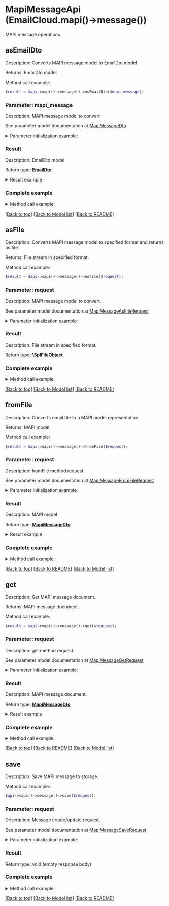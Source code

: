 # MapiMessageApi (EmailCloud.mapi()->message())

MAPI message operations

## asEmailDto

Description: Converts MAPI message model to EmailDto model

Returns: EmailDto model

Method call example:
```php
$result = $api->mapi()->message()->asEmailDto($mapi_message);
```

### Parameter: mapi_message

Description: MAPI message model to convert

See parameter model documentation at [MapiMessageDto](MapiMessageDto.md)

<details>
    <summary>Parameter initialization example:</summary>
    
```php
$mapi_message = Models::mapiMessageDto()
    ->messageBody('Some body')
    ->clientSubmitTime(new DateTime())
    ->deliveryTime(new DateTime())
    ->displayTo('To Address')
    ->flags(array(
        'MsgFlagRead',
        'MsgFlagUnsent',
        'MsgFlagHasAttach'))
    ->normalizedSubject('Some subject')
    ->senderAddressType('SMTP')
    ->senderEmailAddress('from@aspose.com')
    ->senderName('From Address')
    ->senderSmtpAddress('from@aspose.com')
    ->attachments(array(
        Models::mapiAttachmentDto()
            ->name('some-file.txt')
            ->dataBase64('U29tZSBmaWxlIHRleHQ=')
            ->build()))
    ->body('Some body')
    ->messageClass('IPM.Note')
    ->recipients(array(
        Models::mapiRecipientDto()
            ->emailAddress('to@aspose.com')
            ->addressType('SMTP')
            ->displayName('To Address')
            ->recipientType('MapiTo')
            ->build()))
    ->subject('Re: Some subject')
    ->subjectPrefix('Re: ')
    ->build();
```

</details>


### Result

Description: EmailDto model

Return type: [**EmailDto**](EmailDto.md)

<details>
    <summary>Result example</summary>

```php
$result = Models::emailDto()
    ->attachments(array(
        Models::attachment()
            ->name('some-file.txt')
            ->base64Data('U29tZSBmaWxlIGNvbnRlbnQ=')
            ->build()))
    ->body('Some body')
    ->bodyType('Html')
    ->deliveryNotificationOptions(array(
        'OnSuccess',
        'Delay'))
    ->from(Models::mailAddress()
        ->displayName('From Address')
        ->address('from@aspose.com')
        ->build())
    ->htmlBody('<b>Some body</b>')
    ->isBodyHtml(true)
    ->isDraft(true)
    ->subject('Re: Some subject')
    ->to(array(
        Models::mailAddress()
            ->displayName('To Address')
            ->address('to@aspose.com')
            ->build()))
    ->build();
```
</details>

### Complete example

<details>
    <summary>Method call example:</summary>

```php
$api = new EmailCloud(appKey, appSid);

// Prepare parameters:
$mapi_message = Models::mapiMessageDto()
    ->messageBody('Some body')
    ->clientSubmitTime(new DateTime())
    ->deliveryTime(new DateTime())
    ->displayTo('To Address')
    ->flags(array(
        'MsgFlagRead',
        'MsgFlagUnsent',
        'MsgFlagHasAttach'))
    ->normalizedSubject('Some subject')
    ->senderAddressType('SMTP')
    ->senderEmailAddress('from@aspose.com')
    ->senderName('From Address')
    ->senderSmtpAddress('from@aspose.com')
    ->attachments(array(
        Models::mapiAttachmentDto()
            ->name('some-file.txt')
            ->dataBase64('U29tZSBmaWxlIHRleHQ=')
            ->build()))
    ->body('Some body')
    ->messageClass('IPM.Note')
    ->recipients(array(
        Models::mapiRecipientDto()
            ->emailAddress('to@aspose.com')
            ->addressType('SMTP')
            ->displayName('To Address')
            ->recipientType('MapiTo')
            ->build()))
    ->subject('Re: Some subject')
    ->subjectPrefix('Re: ')
    ->build();

// Call method:
$result = $api->mapi()->message().asEmailDto($mapi_message);

// Result example:
$result = Models::emailDto()
    ->attachments(array(
        Models::attachment()
            ->name('some-file.txt')
            ->base64Data('U29tZSBmaWxlIGNvbnRlbnQ=')
            ->build()))
    ->body('Some body')
    ->bodyType('Html')
    ->deliveryNotificationOptions(array(
        'OnSuccess',
        'Delay'))
    ->from(Models::mailAddress()
        ->displayName('From Address')
        ->address('from@aspose.com')
        ->build())
    ->htmlBody('<b>Some body</b>')
    ->isBodyHtml(true)
    ->isDraft(true)
    ->subject('Re: Some subject')
    ->to(array(
        Models::mailAddress()
            ->displayName('To Address')
            ->address('to@aspose.com')
            ->build()))
    ->build();
```

</details>

[[Back to top]](#) [[Back to Model list]](Models.md) [[Back to README]](README.md)
## asFile

Description: Converts MAPI message model to specified format and returns as file.

Returns: File stream in specified format.

Method call example:
```php
$result = $api->mapi()->message()->asFile($request);
```

### Parameter: request

Description: MAPI message model to convert.

See parameter model documentation at [MapiMessageAsFileRequest](MapiMessageAsFileRequest.md)

<details>
    <summary>Parameter initialization example:</summary>
    
```php
$request = Models::mapiMessageAsFileRequest()
    ->format('Msg')
    ->value(Models::mapiMessageDto()
        ->messageBody('Some body')
        ->clientSubmitTime(new DateTime())
        ->deliveryTime(new DateTime())
        ->displayTo('To Address')
        ->flags(array(
            'MsgFlagRead',
            'MsgFlagUnsent',
            'MsgFlagHasAttach'))
        ->normalizedSubject('Some subject')
        ->senderAddressType('SMTP')
        ->senderEmailAddress('from@aspose.com')
        ->senderName('From Address')
        ->senderSmtpAddress('from@aspose.com')
        ->attachments(array(
            Models::mapiAttachmentDto()
                ->name('some-file.txt')
                ->dataBase64('U29tZSBmaWxlIHRleHQ=')
                ->build()))
        ->body('Some body')
        ->messageClass('IPM.Note')
        ->recipients(array(
            Models::mapiRecipientDto()
                ->emailAddress('to@aspose.com')
                ->addressType('SMTP')
                ->displayName('To Address')
                ->recipientType('MapiTo')
                ->build()))
        ->subject('Re: Some subject')
        ->subjectPrefix('Re: ')
        ->build())
    ->build();
```

</details>


### Result

Description: File stream in specified format.

Return type: [**\SplFileObject**](\SplFileObject.md)

### Complete example

<details>
    <summary>Method call example:</summary>

```php
$api = new EmailCloud(appKey, appSid);

// Prepare parameters:
$request = Models::mapiMessageAsFileRequest()
    ->format('Msg')
    ->value(Models::mapiMessageDto()
        ->messageBody('Some body')
        ->clientSubmitTime(new DateTime())
        ->deliveryTime(new DateTime())
        ->displayTo('To Address')
        ->flags(array(
            'MsgFlagRead',
            'MsgFlagUnsent',
            'MsgFlagHasAttach'))
        ->normalizedSubject('Some subject')
        ->senderAddressType('SMTP')
        ->senderEmailAddress('from@aspose.com')
        ->senderName('From Address')
        ->senderSmtpAddress('from@aspose.com')
        ->attachments(array(
            Models::mapiAttachmentDto()
                ->name('some-file.txt')
                ->dataBase64('U29tZSBmaWxlIHRleHQ=')
                ->build()))
        ->body('Some body')
        ->messageClass('IPM.Note')
        ->recipients(array(
            Models::mapiRecipientDto()
                ->emailAddress('to@aspose.com')
                ->addressType('SMTP')
                ->displayName('To Address')
                ->recipientType('MapiTo')
                ->build()))
        ->subject('Re: Some subject')
        ->subjectPrefix('Re: ')
        ->build())
    ->build();

// Call method:
$result = $api->mapi()->message().asFile($request);
```

</details>

[[Back to top]](#) [[Back to Model list]](Models.md) [[Back to README]](README.md)
## **fromFile**

Description: Converts email file to a MAPI model representation

Returns: MAPI model

Method call example:
```php
$result = $api->mapi()->message()->fromFile($request);
```

### Parameter: request

Description: fromFile method request.

See parameter model documentation at [MapiMessageFromFileRequest](MapiMessageFromFileRequest.md)

<details>
    <summary>Parameter initialization example:</summary>

```php
$request = Models::MapiMessageFromFileRequest()
    ->format('Msg')
    ->file(new SplFileObject('/path/to/message.msg'))
    ->build();
```

</details>

### Result

Description: MAPI model

Return type: [**MapiMessageDto**](MapiMessageDto.md)

<details>
    <summary>Result example</summary>

```php
$result = Models::mapiMessageDto()
    ->messageBody('Some body')
    ->clientSubmitTime(new DateTime())
    ->deliveryTime(new DateTime())
    ->displayTo('To Address')
    ->flags(array(
        'MsgFlagRead',
        'MsgFlagUnsent',
        'MsgFlagHasAttach'))
    ->normalizedSubject('Some subject')
    ->senderAddressType('SMTP')
    ->senderEmailAddress('from@aspose.com')
    ->senderName('From Address')
    ->senderSmtpAddress('from@aspose.com')
    ->attachments(array(
        Models::mapiAttachmentDto()
            ->name('some-file.txt')
            ->dataBase64('U29tZSBmaWxlIHRleHQ=')
            ->build()))
    ->body('Some body')
    ->messageClass('IPM.Note')
    ->recipients(array(
        Models::mapiRecipientDto()
            ->emailAddress('to@aspose.com')
            ->addressType('SMTP')
            ->displayName('To Address')
            ->recipientType('MapiTo')
            ->build()))
    ->subject('Re: Some subject')
    ->subjectPrefix('Re: ')
    ->build();
```
</details>

### Complete example

<details>
    <summary>Method call example:</summary>

```php
$api = new EmailCloud(appKey, appSid);

// Prepare parameters:
$format = ;
$file = ;

// Call method:
$result = $api->mapi()->message().fromFile($request);

// Result example:
$result = Models::mapiMessageDto()
    ->messageBody('Some body')
    ->clientSubmitTime(new DateTime())
    ->deliveryTime(new DateTime())
    ->displayTo('To Address')
    ->flags(array(
        'MsgFlagRead',
        'MsgFlagUnsent',
        'MsgFlagHasAttach'))
    ->normalizedSubject('Some subject')
    ->senderAddressType('SMTP')
    ->senderEmailAddress('from@aspose.com')
    ->senderName('From Address')
    ->senderSmtpAddress('from@aspose.com')
    ->attachments(array(
        Models::mapiAttachmentDto()
            ->name('some-file.txt')
            ->dataBase64('U29tZSBmaWxlIHRleHQ=')
            ->build()))
    ->body('Some body')
    ->messageClass('IPM.Note')
    ->recipients(array(
        Models::mapiRecipientDto()
            ->emailAddress('to@aspose.com')
            ->addressType('SMTP')
            ->displayName('To Address')
            ->recipientType('MapiTo')
            ->build()))
    ->subject('Re: Some subject')
    ->subjectPrefix('Re: ')
    ->build();
```

</details>

[[Back to top]](#)  [[Back to README]](README.md) [[Back to Model list]](Models.md)

## **get**

Description: Get MAPI message document.

Returns: MAPI message document.

Method call example:
```php
$result = $api->mapi()->message()->get($request);
```

### Parameter: request

Description: get method request.

See parameter model documentation at [MapiMessageGetRequest](MapiMessageGetRequest.md)

<details>
    <summary>Parameter initialization example:</summary>

```php
$request = Models::MapiMessageGetRequest()
    ->format('Eml')
    ->file_name('email.eml')
    ->folder('folder/on/storage')
    ->storage('First Storage')
    ->build();
```

</details>

### Result

Description: MAPI message document.

Return type: [**MapiMessageDto**](MapiMessageDto.md)

<details>
    <summary>Result example</summary>

```php
$result = Models::mapiMessageDto()
    ->messageBody('Some body')
    ->clientSubmitTime(new DateTime())
    ->deliveryTime(new DateTime())
    ->displayTo('To Address')
    ->flags(array(
        'MsgFlagRead',
        'MsgFlagUnsent',
        'MsgFlagHasAttach'))
    ->normalizedSubject('Some subject')
    ->senderAddressType('SMTP')
    ->senderEmailAddress('from@aspose.com')
    ->senderName('From Address')
    ->senderSmtpAddress('from@aspose.com')
    ->attachments(array(
        Models::mapiAttachmentDto()
            ->name('some-file.txt')
            ->dataBase64('U29tZSBmaWxlIHRleHQ=')
            ->build()))
    ->body('Some body')
    ->messageClass('IPM.Note')
    ->recipients(array(
        Models::mapiRecipientDto()
            ->emailAddress('to@aspose.com')
            ->addressType('SMTP')
            ->displayName('To Address')
            ->recipientType('MapiTo')
            ->build()))
    ->subject('Re: Some subject')
    ->subjectPrefix('Re: ')
    ->build();
```
</details>

### Complete example

<details>
    <summary>Method call example:</summary>

```php
$api = new EmailCloud(appKey, appSid);

// Prepare parameters:
$format = ;
$file_name = ;
$folder = ;
$storage = ;

// Call method:
$result = $api->mapi()->message().get($request);

// Result example:
$result = Models::mapiMessageDto()
    ->messageBody('Some body')
    ->clientSubmitTime(new DateTime())
    ->deliveryTime(new DateTime())
    ->displayTo('To Address')
    ->flags(array(
        'MsgFlagRead',
        'MsgFlagUnsent',
        'MsgFlagHasAttach'))
    ->normalizedSubject('Some subject')
    ->senderAddressType('SMTP')
    ->senderEmailAddress('from@aspose.com')
    ->senderName('From Address')
    ->senderSmtpAddress('from@aspose.com')
    ->attachments(array(
        Models::mapiAttachmentDto()
            ->name('some-file.txt')
            ->dataBase64('U29tZSBmaWxlIHRleHQ=')
            ->build()))
    ->body('Some body')
    ->messageClass('IPM.Note')
    ->recipients(array(
        Models::mapiRecipientDto()
            ->emailAddress('to@aspose.com')
            ->addressType('SMTP')
            ->displayName('To Address')
            ->recipientType('MapiTo')
            ->build()))
    ->subject('Re: Some subject')
    ->subjectPrefix('Re: ')
    ->build();
```

</details>

[[Back to top]](#)  [[Back to README]](README.md) [[Back to Model list]](Models.md)

## save

Description: Save MAPI message to storage.


Method call example:
```php
$api->mapi()->message()->save($request);
```

### Parameter: request

Description: Message create/update request.

See parameter model documentation at [MapiMessageSaveRequest](MapiMessageSaveRequest.md)

<details>
    <summary>Parameter initialization example:</summary>
    
```php
$request = Models::mapiMessageSaveRequest()
    ->format('Msg')
    ->storageFile(Models::storageFileLocation()
        ->fileName('message.msg')
        ->storage('First Storage')
        ->folderPath('file/location/folder/on/storage')
        ->build())
    ->value(Models::mapiMessageDto()
        ->messageBody('Some body')
        ->clientSubmitTime(new DateTime())
        ->deliveryTime(new DateTime())
        ->displayTo('To Address')
        ->flags(array(
            'MsgFlagRead',
            'MsgFlagUnsent',
            'MsgFlagHasAttach'))
        ->normalizedSubject('Some subject')
        ->senderAddressType('SMTP')
        ->senderEmailAddress('from@aspose.com')
        ->senderName('From Address')
        ->senderSmtpAddress('from@aspose.com')
        ->attachments(array(
            Models::mapiAttachmentDto()
                ->name('some-file.txt')
                ->dataBase64('U29tZSBmaWxlIHRleHQ=')
                ->build()))
        ->body('Some body')
        ->messageClass('IPM.Note')
        ->recipients(array(
            Models::mapiRecipientDto()
                ->emailAddress('to@aspose.com')
                ->addressType('SMTP')
                ->displayName('To Address')
                ->recipientType('MapiTo')
                ->build()))
        ->subject('Re: Some subject')
        ->subjectPrefix('Re: ')
        ->build())
    ->build();
```

</details>


### Result

Return type: void (empty response body)

### Complete example

<details>
    <summary>Method call example:</summary>

```php
$api = new EmailCloud(appKey, appSid);

// Prepare parameters:
$request = Models::mapiMessageSaveRequest()
    ->format('Msg')
    ->storageFile(Models::storageFileLocation()
        ->fileName('message.msg')
        ->storage('First Storage')
        ->folderPath('file/location/folder/on/storage')
        ->build())
    ->value(Models::mapiMessageDto()
        ->messageBody('Some body')
        ->clientSubmitTime(new DateTime())
        ->deliveryTime(new DateTime())
        ->displayTo('To Address')
        ->flags(array(
            'MsgFlagRead',
            'MsgFlagUnsent',
            'MsgFlagHasAttach'))
        ->normalizedSubject('Some subject')
        ->senderAddressType('SMTP')
        ->senderEmailAddress('from@aspose.com')
        ->senderName('From Address')
        ->senderSmtpAddress('from@aspose.com')
        ->attachments(array(
            Models::mapiAttachmentDto()
                ->name('some-file.txt')
                ->dataBase64('U29tZSBmaWxlIHRleHQ=')
                ->build()))
        ->body('Some body')
        ->messageClass('IPM.Note')
        ->recipients(array(
            Models::mapiRecipientDto()
                ->emailAddress('to@aspose.com')
                ->addressType('SMTP')
                ->displayName('To Address')
                ->recipientType('MapiTo')
                ->build()))
        ->subject('Re: Some subject')
        ->subjectPrefix('Re: ')
        ->build())
    ->build();

// Call method:
$api->mapi()->message().save($request);
```

</details>

[[Back to top]](#) [[Back to Model list]](Models.md) [[Back to README]](README.md)
